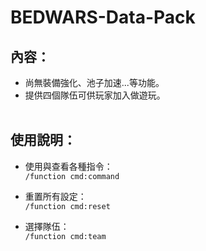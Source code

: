 # BEDWARS-Data-Pack
## <b>內容</b>：
- 尚無裝備強化、池子加速...等功能。<br>
- 提供四個隊伍可供玩家加入做遊玩。<br><br>

## <b>使用說明</b>：
- 使用與查看各種指令：<br>
`/function cmd:command`<br>

- 重置所有設定：<br>
`/function cmd:reset`<br>

- 選擇隊伍：<br>
`/function cmd:team`<br><br>

